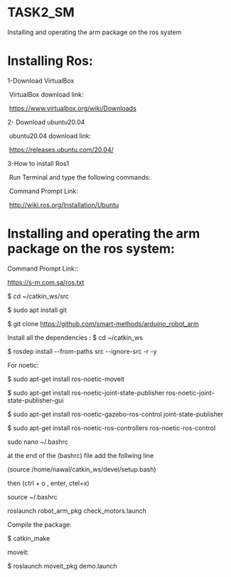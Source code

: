 # TASK2_SM
Installing and operating the arm package on the ros system
# Installing Ros:

‎‏1-Download VirtualBox

‎‏ VirtualBox download link:

‎‏ https://www.virtualbox.org/wiki/Downloads

‎2-‏ Download ubuntu20.04

‎‏ ubuntu20.04 download link:

‎‏ https://releases.ubuntu.com/20.04/

‎‏3-How to install Ros1

‎‏ Run Terminal and type the following commands:

‎‏ Command Prompt Link:

‎‏ http://wiki.ros.org/Installation/Ubuntu

# Installing and operating the arm package on the ros system: 

Command Prompt Link::

https://s-m.com.sa/ros.txt

$ cd ~/catkin_ws/src

$ sudo apt install git

$ git clone https://github.com/smart-methods/arduino_robot_arm

Install all the dependencies :
$ cd ~/catkin_ws

$ rosdep install --from-paths src --ignore-src -r -y

For noetic:

$ sudo apt-get install ros-noetic-moveit

$ sudo apt-get install ros-noetic-joint-state-publisher ros-noetic-joint-state-publisher-gui

$ sudo apt-get install ros-noetic-gazebo-ros-control joint-state-publisher

$ sudo apt-get install ros-noetic-ros-controllers ros-noetic-ros-control

sudo nano ~/.bashrc

at the end of the (bashrc) file add the follwing line

(source /home/nawal/catkin_ws/devel/setup.bash)

then (ctrl + o , enter, ctel+x)

source ~/.bashrc

roslaunch robot_arm_pkg check_motors.launch

Compile the package:

$ catkin_make

moveit:

$ roslaunch moveit_pkg demo.launch
